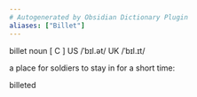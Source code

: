 ```yaml
---
# Autogenerated by Obsidian Dictionary Plugin
aliases: ["Billet"]
---
```

billet
noun [ C ]
US  /ˈbɪl.ət/ UK  /ˈbɪl.ɪt/
 
a place for soldiers to stay in for a short time:





billeted